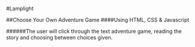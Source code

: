 #Lamplight

##Choose Your Own Adventure Game
####Using  HTML, CSS & Javascript

######The user will click through the text adventure game, reading the story and choosing between choices given.


